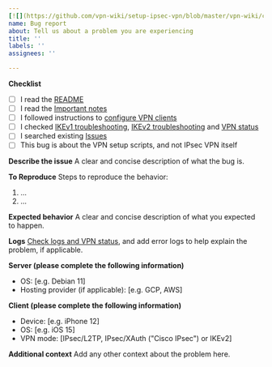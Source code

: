 ```yaml
---
[![](https://github.com/vpn-wiki/setup-ipsec-vpn/blob/master/vpn-wiki/clever-vpn.png)](https://www.clever-vpn.net)
name: Bug report
about: Tell us about a problem you are experiencing
title: ''
labels: ''
assignees: ''

---
```


**Checklist**

- [ ] I read the [README](https://github.com/vpn-wiki/setup-ipsec-vpn/blob/master/README.md)
- [ ] I read the [Important notes](https://github.com/vpn-wiki/setup-ipsec-vpn/blob/master/README.md#important-notes)
- [ ] I followed instructions to [configure VPN clients](https://github.com/vpn-wiki/setup-ipsec-vpn/blob/master/README.md#next-steps)
- [ ] I checked [IKEv1 troubleshooting](https://github.com/vpn-wiki/setup-ipsec-vpn/blob/master/docs/clients.md#ikev1-troubleshooting), [IKEv2 troubleshooting](https://github.com/vpn-wiki/setup-ipsec-vpn/blob/master/docs/ikev2-howto.md#ikev2-troubleshooting) and [VPN status](https://github.com/vpn-wiki/setup-ipsec-vpn/blob/master/docs/clients.md#check-logs-and-vpn-status)
- [ ] I searched existing [Issues](https://github.com/vpn-wiki/setup-ipsec-vpn/issues?q=is%3Aissue)
- [ ] This bug is about the VPN setup scripts, and not IPsec VPN itself

<!---
If you found a reproducible bug for the IPsec VPN, open a bug report at https://github.com/libreswan/libreswan. Ask VPN-related questions on the [Libreswan](https://lists.libreswan.org/mailman/listinfo/swan) or [strongSwan](https://lists.strongswan.org/mailman/listinfo/users) users mailing list, or search e.g. [Stack Overflow](https://stackoverflow.com/questions/tagged/vpn).
--->

**Describe the issue**
A clear and concise description of what the bug is.

**To Reproduce**
Steps to reproduce the behavior:

1. ...
2. ...

**Expected behavior**
A clear and concise description of what you expected to happen.

**Logs**
[Check logs and VPN status](https://github.com/vpn-wiki/setup-ipsec-vpn/blob/master/docs/clients.md#check-logs-and-vpn-status), and add error logs to help explain the problem, if applicable.

**Server (please complete the following information)**
- OS: [e.g. Debian 11]
- Hosting provider (if applicable): [e.g. GCP, AWS]

**Client (please complete the following information)**
- Device: [e.g. iPhone 12]
- OS: [e.g. iOS 15]
- VPN mode: [IPsec/L2TP, IPsec/XAuth ("Cisco IPsec") or IKEv2]

**Additional context**
Add any other context about the problem here.
